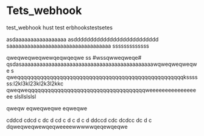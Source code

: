 # Tets_webhook
test_webhook
hust test erbhookstestsetes

asdaaaaaaaaaaaaaaaaa
asdddddddddddddddddddddddddd
saaaaaaaaaaaaaaaaaaaaaaaaaaaaaaaaaa
sssssssssssss

qweqweqweqwewqeqwqeqwe
ss
#wssqwweqweqe#
qsdasaaaaaaaaaaaaaaaaaaaaaaaaaaaaaaaaaaaaaaaaaaaawqweqweqweqwe
s
qweqqqqqqqqqqqqqqqqqqqqqqqqqqqqqqqqqqqqqqqqqqqqqqqqqqqkssssss:l2kl3kl23kl2k3l2kkc
qweqweqqqqqqqqqqqqqqqqqqqqqqqqqqqqqqqqqqqqweeeeeeeeeeeeeeeee
slsllslslsl

qweqw
eqweqweqwe
eqweqwe

cddcd
cdcd
c
dc
d
cd
c
d
c
d
c
d
ddccd
cdc
dcdcc
dc
d
c
dqweqweqwewqeqweeeewwwwwqeqewqeqwe
